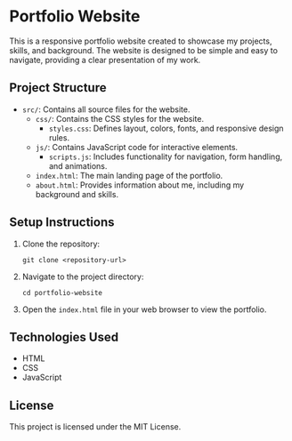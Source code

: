 # Portfolio Website

This is a responsive portfolio website created to showcase my projects, skills, and background. The website is designed to be simple and easy to navigate, providing a clear presentation of my work.

## Project Structure

- `src/`: Contains all source files for the website.
  - `css/`: Contains the CSS styles for the website.
    - `styles.css`: Defines layout, colors, fonts, and responsive design rules.
  - `js/`: Contains JavaScript code for interactive elements.
    - `scripts.js`: Includes functionality for navigation, form handling, and animations.
  - `index.html`: The main landing page of the portfolio.
  - `about.html`: Provides information about me, including my background and skills.

## Setup Instructions

1. Clone the repository:
   ```
   git clone <repository-url>
   ```

2. Navigate to the project directory:
   ```
   cd portfolio-website
   ```

3. Open the `index.html` file in your web browser to view the portfolio.

## Technologies Used

- HTML
- CSS
- JavaScript

## License

This project is licensed under the MIT License.